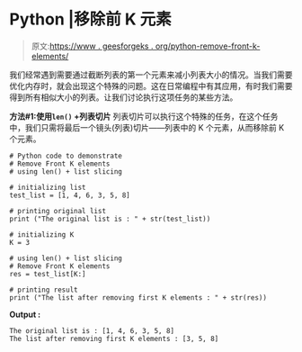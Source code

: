 # Python |移除前 K 元素

> 原文:[https://www . geesforgeks . org/python-remove-front-k-elements/](https://www.geeksforgeeks.org/python-remove-front-k-elements/)

我们经常遇到需要通过截断列表的第一个元素来减小列表大小的情况。当我们需要优化内存时，就会出现这个特殊的问题。这在日常编程中有其应用，有时我们需要得到所有相似大小的列表。让我们讨论执行这项任务的某些方法。

**方法#1:使用`len()` +列表切片**
列表切片可以执行这个特殊的任务，在这个任务中，我们只需将最后一个镜头(列表)切片——列表中的 K 个元素，从而移除前 K 个元素。

```
# Python code to demonstrate 
# Remove Front K elements
# using len() + list slicing

# initializing list 
test_list = [1, 4, 6, 3, 5, 8]

# printing original list
print ("The original list is : " + str(test_list))

# initializing K 
K = 3

# using len() + list slicing
# Remove Front K elements
res = test_list[K:]

# printing result 
print ("The list after removing first K elements : " + str(res))
```

**Output :**

```
The original list is : [1, 4, 6, 3, 5, 8]
The list after removing first K elements : [3, 5, 8]

```